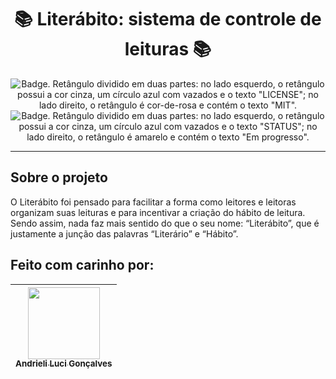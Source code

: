 <h1 align="center"> 📚 Literábito: sistema de controle de leituras 📚</h1>

<p align="center">
    <img src='https://img.shields.io/badge/License-MIT-f2a2b7?style=for-the-badge&logo=appveyor' alt='Badge. Retângulo dividido em duas partes: no lado esquerdo, o retângulo possui a cor cinza, um círculo azul com vazados e o texto "LICENSE"; no lado direito, o retângulo é cor-de-rosa e contém o texto "MIT".'>
    <img src='https://img.shields.io/badge/Status-Em progresso-F8EE77?style=for-the-badge&logo=appveyor' alt='Badge. Retângulo dividido em duas partes: no lado esquerdo, o retângulo possui a cor cinza, um círculo azul com vazados e o texto "STATUS"; no lado direito, o retângulo é amarelo e contém o texto "Em progresso".'>
</p>

---
## Sobre o projeto

O Literábito foi pensado para facilitar a forma como leitores e leitoras organizam suas leituras e para incentivar a criação do hábito de leitura. Sendo assim, nada faz mais sentido do que o seu nome: “Literábito”, que é justamente a junção das palavras “Literário” e “Hábito”. 

## Feito com carinho por:

| [<img src="https://avatars.githubusercontent.com/u/62841828?v=4" width=115><br><sub>Andrieli Luci Gonçalves</sub>](https://github.com/strawndri) |
| --- |
